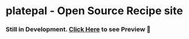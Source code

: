 # platepal - Open Source Recipe site

### Still in Development. [Click Here](https://rizmyabdulla.github.io/platepal/) to see Preview 🚀
